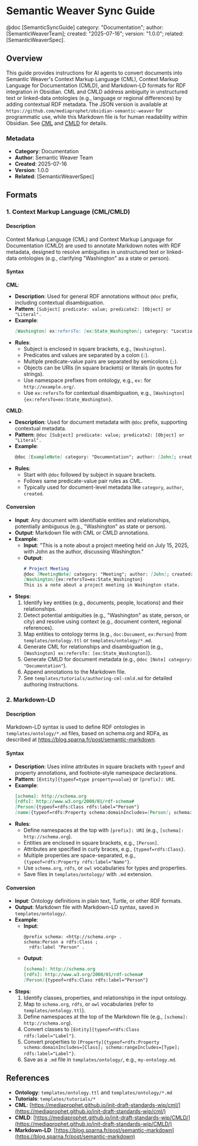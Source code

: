 # Semantic Weaver Sync Guide

@doc [SemanticSyncGuide] category: "Documentation"; author: [SemanticWeaverTeam]; created: "2025-07-16"; version: "1.0.0"; related: [SemanticWeaverSpec].

## Overview

This guide provides instructions for AI agents to convert documents into Semantic Weaver's Context Markup Language (CML), Context Markup Language for Documentation (CMLD), and Markdown-LD formats for RDF integration in Obsidian. CML and CMLD address ambiguity in unstructured text or linked-data ontologies (e.g., language or regional differences) by adding contextual RDF metadata. The JSON version is available at `https://github.com/mediaprophet/obsidian-semantic-weaver` for programmatic use, while this Markdown file is for human readability within Obsidian. See [CML](https://mediaprophet.github.io/init-draft-standards-wip/cml/) and [CMLD](https://mediaprophet.github.io/init-draft-standards-wip/CMLD/) for details.

### Metadata
- **Category**: Documentation
- **Author**: Semantic Weaver Team
- **Created**: 2025-07-16
- **Version**: 1.0.0
- **Related**: [SemanticWeaverSpec]

## Formats

### 1. Context Markup Language (CML/CMLD)

#### Description
Context Markup Language (CML) and Context Markup Language for Documentation (CMLD) are used to annotate Markdown notes with RDF metadata, designed to resolve ambiguities in unstructured text or linked-data ontologies (e.g., clarifying "Washington" as a state or person).

#### Syntax

**CML**:
- **Description**: Used for general RDF annotations without `@doc` prefix, including contextual disambiguation.
- **Pattern**: `[Subject] predicate: value; predicate2: [Object] or "Literal".`
- **Example**:
  ```markdown
  [Washington] ex:refersTo: [ex:State_Washington]; category: "Location".
  ```
- **Rules**:
  - Subject is enclosed in square brackets, e.g., `[Washington]`.
  - Predicates and values are separated by a colon (`:`).
  - Multiple predicate-value pairs are separated by semicolons (`;`).
  - Objects can be URIs (in square brackets) or literals (in quotes for strings).
  - Use namespace prefixes from ontology, e.g., `ex:` for `http://example.org/`.
  - Use `ex:refersTo` for contextual disambiguation, e.g., `[Washington]{ex:refersTo=ex:State_Washington}`.

**CMLD**:
- **Description**: Used for document metadata with `@doc` prefix, supporting contextual metadata.
- **Pattern**: `@doc [Subject] predicate: value; predicate2: [Object] or "Literal".`
- **Example**:
  ```markdown
  @doc [ExampleNote] category: "Documentation"; author: [John]; created: "2025-07-15".
  ```
- **Rules**:
  - Start with `@doc` followed by subject in square brackets.
  - Follows same predicate-value pair rules as CML.
  - Typically used for document-level metadata like `category`, `author`, `created`.

#### Conversion
- **Input**: Any document with identifiable entities and relationships, potentially ambiguous (e.g., "Washington" as state or person).
- **Output**: Markdown file with CML or CMLD annotations.
- **Example**:
  - **Input**: "This is a note about a project meeting held on July 15, 2025, with John as the author, discussing Washington."
  - **Output**:
    ```markdown
    # Project Meeting
    @doc [MeetingNote] category: "Meeting"; author: [John]; created: "2025-07-15".
    [Washington]{ex:refersTo=ex:State_Washington}
    This is a note about a project meeting in Washington state.
    ```
- **Steps**:
  1. Identify key entities (e.g., documents, people, locations) and their relationships.
  2. Detect potential ambiguities (e.g., "Washington" as state, person, or city) and resolve using context (e.g., document content, regional references).
  3. Map entities to ontology terms (e.g., `doc:Document`, `ex:Person`) from `templates/ontology.ttl` or `templates/ontology/*.md`.
  4. Generate CML for relationships and disambiguation (e.g., `[Washington] ex:refersTo: [ex:State_Washington]`).
  5. Generate CMLD for document metadata (e.g., `@doc [Note] category: "Documentation"`).
  6. Append annotations to the Markdown file.
  7. See `templates/tutorials/authoring-cml-cmld.md` for detailed authoring instructions.

### 2. Markdown-LD

#### Description
Markdown-LD syntax is used to define RDF ontologies in `templates/ontology/*.md` files, based on schema.org and RDFa, as described at https://blog.sparna.fr/post/semantic-markdown.

#### Syntax
- **Description**: Uses inline attributes in square brackets with `typeof` and property annotations, and footnote-style namespace declarations.
- **Pattern**: `[Entity]{typeof=type property=value}` or `[prefix]: URI`.
- **Example**:
  ```markdown
  [schema]: http://schema.org
  [rdfs]: http://www.w3.org/2000/01/rdf-schema#
  [Person]{typeof=rdfs:Class rdfs:label="Person"}
  [name]{typeof=rdfs:Property schema:domainIncludes=[Person]; schema:rangeIncludes=[schema:Text]; rdfs:label="Name"}
  ```
- **Rules**:
  - Define namespaces at the top with `[prefix]: URI` (e.g., `[schema]: http://schema.org`).
  - Entities are enclosed in square brackets, e.g., `[Person]`.
  - Attributes are specified in curly braces, e.g., `{typeof=rdfs:Class}`.
  - Multiple properties are space-separated, e.g., `{typeof=rdfs:Property rdfs:label="Name"}`.
  - Use `schema.org`, `rdfs`, or `owl` vocabularies for types and properties.
  - Save files in `templates/ontology/` with `.md` extension.

#### Conversion
- **Input**: Ontology definitions in plain text, Turtle, or other RDF formats.
- **Output**: Markdown file with Markdown-LD syntax, saved in `templates/ontology/`.
- **Example**:
  - **Input**:
    ```turtle
    @prefix schema: <http://schema.org> .
    schema:Person a rdfs:Class ;
      rdfs:label "Person" .
    ```
  - **Output**:
    ```markdown
    [schema]: http://schema.org
    [rdfs]: http://www.w3.org/2000/01/rdf-schema#
    [Person]{typeof=rdfs:Class rdfs:label="Person"}
    ```
- **Steps**:
  1. Identify classes, properties, and relationships in the input ontology.
  2. Map to `schema.org`, `rdfs`, or `owl` vocabularies (refer to `templates/ontology.ttl`).
  3. Define namespaces at the top of the Markdown file (e.g., `[schema]: http://schema.org`).
  4. Convert classes to `[Entity]{typeof=rdfs:Class rdfs:label="Label"}`.
  5. Convert properties to `[Property]{typeof=rdfs:Property schema:domainIncludes=[Class]; schema:rangeIncludes=[Type]; rdfs:label="Label"}`.
  6. Save as a `.md` file in `templates/ontology/`, e.g., `my-ontology.md`.

## References
- **Ontology**: `templates/ontology.ttl` and `templates/ontology/*.md`
- **Tutorials**: `templates/tutorials/*`
- **CML**: [https://mediaprophet.github.io/init-draft-standards-wip/cml/](https://mediaprophet.github.io/init-draft-standards-wip/cml/)
- **CMLD**: [https://mediaprophet.github.io/init-draft-standards-wip/CMLD/](https://mediaprophet.github.io/init-draft-standards-wip/CMLD/)
- **Markdown-LD**: [https://blog.sparna.fr/post/semantic-markdown](https://blog.sparna.fr/post/semantic-markdown)